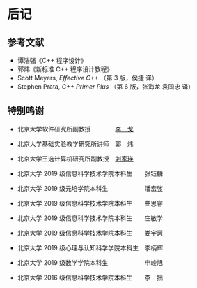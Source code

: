 # 后记

## 参考文献

- 谭浩强《C++ 程序设计》
- 郭炜《新标准 C++ 程序设计教程》
- Scott Meyers, *Effective C++* （第 3 版，侯捷 译）
- Stephen Prata, *C++ Primer Plus* （第 6 版，张海龙 袁国忠 译）


## 特别鸣谢

- 北京大学软件研究所副教授　　　　[李　戈](http://sei.pku.edu.cn/~lige/index_zh.html)
- 北京大学基础实验教学研究所讲师　郭　炜
- 北京大学王选计算机研究所副教授　[刘家瑛](http://39.96.165.147/people/liujiaying.html)


- 北京大学 2019 级信息科学技术学院本科生　　张钰麟
- 北京大学 2019 级元培学院本科生　　　　　　潘宏弢
- 北京大学 2019 级信息科学技术学院本科生　　曲思睿
- 北京大学 2019 级信息科学技术学院本科生　　庄敏学
- 北京大学 2019 级信息科学技术学院本科生　　娄宇珂
- 北京大学 2019 级心理与认知科学学院本科生　李柄辉
- 北京大学 2019 级数学学院本科生　　　　　　申峻旭
- 北京大学 2016 级信息科学技术学院本科生　　李　拙